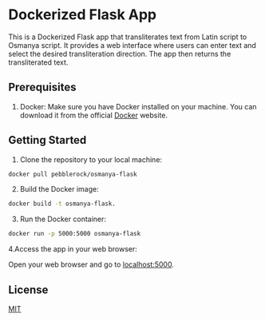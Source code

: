 # Dockerized Flask App

This is a Dockerized Flask app that transliterates text from Latin script to Osmanya script. It provides a web interface where users can enter text and select the desired transliteration direction. The app then returns the transliterated text.

## Prerequisites

1. Docker: Make sure you have Docker installed on your machine. You can download it from the official [Docker](https://docker.com/) website.

## Getting Started

1. Clone the repository to your local machine:


```bash
docker pull pebblerock/osmanya-flask
```
2. Build the Docker image:
```bash
docker build -t osmanya-flask.
```
3. Run the Docker container:
```bash
docker run -p 5000:5000 osmanya-flask
```
4.Access the app in your web browser:

Open your web browser and go to [localhost:5000](http://localhost:5000).
## License

[MIT](https://choosealicense.com/licenses/mit/)